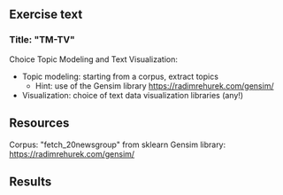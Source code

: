 ## Exercise text

### Title: "TM-TV"

Choice Topic Modeling and Text Visualization:
- Topic modeling: starting from a corpus, extract topics
    - Hint: use of the Gensim library https://radimrehurek.com/gensim/
- Visualization: choice of text data visualization libraries (any!)

## Resources

Corpus: "fetch_20newsgroup" from sklearn
Gensim library: https://radimrehurek.com/gensim/

## Results